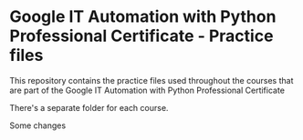# Google IT Automation with Python Professional Certificate - Practice files

This repository contains the practice files used throughout the courses that are
part of the Google IT Automation with Python Professional Certificate

There's a separate folder for each course.


Some changes
